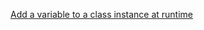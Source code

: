 [Add a variable to a class instance at runtime](https://rosettacode.org/wiki/Add_a_variable_to_a_class_instance_at_runtime#Python)
